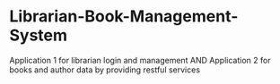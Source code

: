 # Librarian-Book-Management-System
Application 1 for librarian login and management AND
Application 2 for books and author data by providing restful services
